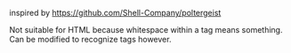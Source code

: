 inspired by https://github.com/Shell-Company/poltergeist

Not suitable for HTML because whitespace within a tag means something.
Can be modified to recognize tags however.